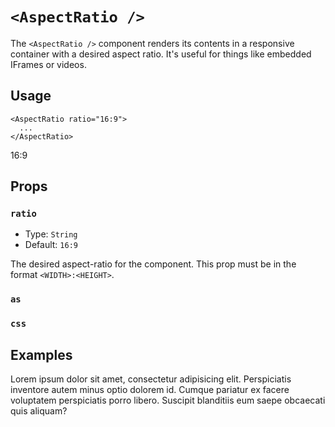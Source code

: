 # `<AspectRatio />`

The `<AspectRatio />` component renders its contents in a responsive container with a desired aspect ratio. It's useful for things like embedded IFrames or videos.

## Usage

```vue
<AspectRatio ratio="16:9">
  ...
</AspectRatio>
```

<UsageResult>
<AspectRatio ratio="16:9" class="bg-light-gray">
  <!-- <img src="https://picsum.photos/1600/900" /> -->
<Cover min-height="100%">
<Heading level="3">16:9</Heading></Cover>
</AspectRatio>
</UsageResult>

## Props

### `ratio`

- Type: `String`
- Default: `16:9`

The desired aspect-ratio for the component. This prop must be in the format `<WIDTH>:<HEIGHT>`.

### `as`

<as-prop name="AspectRatio" />

### `css`

<css-prop />

## Examples

Lorem ipsum dolor sit amet, consectetur adipisicing elit. Perspiciatis inventore autem minus optio dolorem id. Cumque pariatur ex facere voluptatem perspiciatis porro libero. Suscipit blanditiis eum saepe obcaecati quis aliquam?

